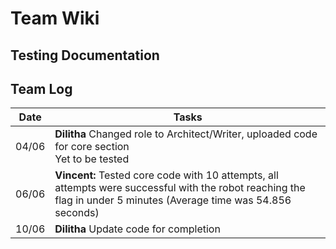 # Team Wiki
## Testing Documentation

## Team Log
|Date|Tasks|
|---|---|
|04/06|**Dilitha** Changed role to Architect/Writer, uploaded code for core section<br>Yet to be tested|
|06/06|**Vincent:** Tested core code with 10 attempts, all attempts were successful with the robot reaching the flag in under 5 minutes (Average time was 54.856 seconds)|
|10/06|**Dilitha** Update code for completion|
